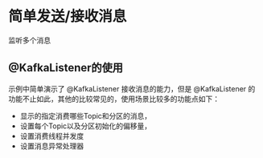 # 简单发送/接收消息

监听多个消息


## @KafkaListener的使用

示例中简单演示了 @KafkaListener 接收消息的能力，但是 @KafkaListener 的功能不止如此，其他的比较常见的，使用场景比较多的功能点如下：

* 显示的指定消费哪些Topic和分区的消息，
* 设置每个Topic以及分区初始化的偏移量，
* 设置消费线程并发度
* 设置消息异常处理器